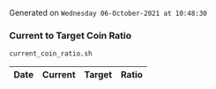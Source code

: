 Generated on `Wednesday 06-October-2021 at 10:48:30`

### Current to Target Coin Ratio
`current_coin_ratio.sh`

Date|Current|Target|Ratio
---|---|---|---
